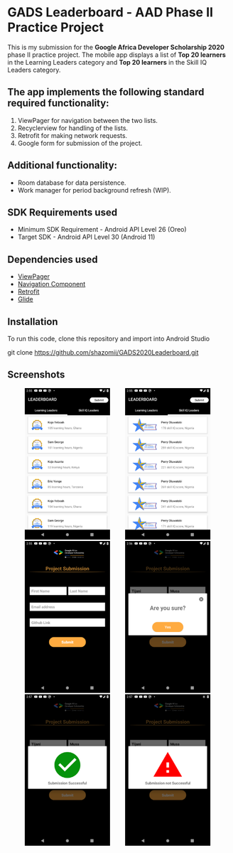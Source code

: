 # GADS Leaderboard - AAD Phase II Practice Project

This is my submission for the **Google Africa Developer Scholarship 2020** phase II practice project. The mobile app displays a list of **Top 20 learners** in the Learning Leaders category and **Top 20 learners** in the Skill IQ Leaders category.

## The app implements the following standard required functionality:
1. ViewPager for navigation between the two lists.
2. Recyclerview for handling of the lists.
3. Retrofit for making network requests.
4. Google form for submission of the project.

## Additional functionality:
- Room database for data persistence.
- Work manager for period background refresh (WIP).

## SDK Requirements used
- Minimum SDK Requirement - Android API Level 26 (Oreo)
- Target SDK - Android API Level 30 (Android 11)

## Dependencies used
- [ViewPager](https://developer.android.com/jetpack/androidx/releases/viewpager2)
- [Navigation Component](https://developer.android.com/jetpack/androidx/releases/navigation)
- [Retrofit](https://github.com/square/retrofit)
- [Glide](https://github.com/bumptech/glide)

## Installation
To run this code, clone this repository and import into Android Studio

git clone https://github.com/shazomii/GADS2020Leaderboard.git

## Screenshots
<ul>
  <img src="https://github.com/shazomii/GADS2020Leaderboard/blob/master/screenshots/learning_leader.png" width="40%" alt="Learning leaders" hspace="15">
  <img src="https://github.com/shazomii/GADS2020Leaderboard/blob/master/screenshots/skill_iq_leader.png" width="40%" alt="Skill IQ leaders" hspace="15">
  <img src="https://github.com/shazomii/GADS2020Leaderboard/blob/master/screenshots/submit_form.png" width="40%" alt="Submit screen" hspace="15">
  <img src="https://github.com/shazomii/GADS2020Leaderboard/blob/master/screenshots/confirm_submit.png" width="40%" alt="Confirm dialog" hspace="15">
  <img src="https://github.com/shazomii/GADS2020Leaderboard/blob/master/screenshots/submit_success.png" width="40%" alt="Success Dialog" hspace="15">
  <img src="https://github.com/shazomii/GADS2020Leaderboard/blob/master/screenshots/no_success.png" width="40%" alt="Not successful dialog" hspace="15">
</ul>